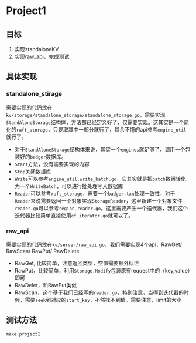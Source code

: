 # Project1

## 目标

1. 实现standaloneKV
2. 实现raw_api，完成测试

## 具体实现

### standalone_stirage
需要实现的代码放在`kv/storage/standalone_storage/standalone_storage.go`，需要实现`StandAloneStorage`结构体，方法都已经定义好了，仅需要实现。这其实是一个简化的`raft_storage`，只要取其中一部分就行了，其余不懂的api参考`engine_util`就行了。

- 对于`StandAloneStorage`结构体来说，其实一个`engines`就足够了，调用一个包装好的`badger`数据库。
- `Start`方法，没有需要实现的内容
- `Stop`关闭数据库
- `Write`可以参考`engine_util.write_batch.go`，它其实就是把`batch`数组转化为一个`WriteBatch`，可以进行批处理写入数据库
- `Reader`可以参考`raft_storage`，需要一个`badger.txn`处理一致性，对于`Reader`来说需要返回一个对象实现`StorageReader`，这里新建一个对象文件`reader.go`可以参考`region_reader.go`。这里需要产生一个迭代器，我们这个迭代器比较简单直接使用`cf_iterator.go`就可以了。

### raw_api
需要实现的代码放在`kv/server/raw_api.go`，我们需要实现4个api，RawGet/ RawScan/ RawPut/ RawDelete
- RawGet, 比较简单，注意返回类型，空值需要额外标注
- RawPut，比较简单，利用`Storage.Modify`包装原有request中的（key,value）即可
- RawDelet，和RawPut类似
- RawScan，这个基于我们已经写的`reader.go`，特别注意，当得到迭代器的时候，需要`seek`到对应的`start_key`，不然找不到值。需要注意，limit的大小

## 测试方法

`make project1`
